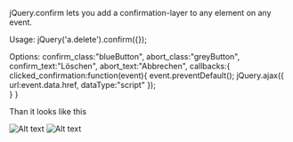jQuery.confirm lets you add a confirmation-layer to any element on any event.

Usage:
    jQuery('a.delete').confirm({});

Options:
    confirm_class:"blueButton",
    abort_class:"greyButton",
    confirm_text:"L&ouml;schen",
    abort_text:"Abbrechen",
    callbacks:{
        clicked_confirmation:function(event){
            event.preventDefault();
            jQuery.ajax({
                url:event.data.href,
                dataType:"script"
            });                    
        }
    }
    
Than it looks like this

![Alt text](http://pickhost.eu/images/0003/4559/Picture_3.png)
![Alt text](http://pickhost.eu/images/0003/4560/Picture_4.png)


